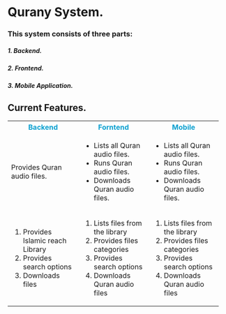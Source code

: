 <div style="padding-left: 20px;">

# Qurany System.
   
### This system consists of three parts:
   
##### 1. Backend.
   
##### 2. Frontend.
   
##### 3. Mobile Application.
   
## Current Features.
   
   <table>
      <tr>
         <th style="color:#0BA0D0;">Backend</th>
         <th style="color:#0BA0D0;">Forntend</th>
         <th style="color:#0BA0D0;">Mobile</th>
      </tr>
      <!--feautre one -->
      <tr>
         <td>Provides Quran audio files.</td>
         <td>
            <ul>
               <li>Lists all Quran audio files.</li>
               <li>Runs Quran audio files.</li>
               <li>Downloads Quran audio files.</li>
            </ul>
         </td>
         <td>
            <ul>
               <li>Lists all Quran audio files.</li>
               <li>Runs Quran audio files.</li>
               <li>Downloads Quran audio files.</li>
            </ul>
         </td>
      </tr>
      <!--feautre 2 -->
      <tr>
         <td>
            <ol>
               <li>Provides Islamic reach Library</li>
               <li>Provides search options</li>
               <li>Downloads files</li>
            </ol>
         </td>
         <td>
            <ol>
               <li>Lists files from the library</li>
               <li>Provides files categories</li>
               <li>Provides search options</li>
               <li>Downloads Quran audio files</li>
            </ol>
         </td>
         <td>
            <ol>
               <li>Lists files from the library</li>
               <li>Provides files categories</li>
               <li>Provides search options</li>
               <li>Downloads Quran audio files</li>
            </ol>
         </td>
      </tr>
           <!--feautre 3 -->
   </table>
</div>
